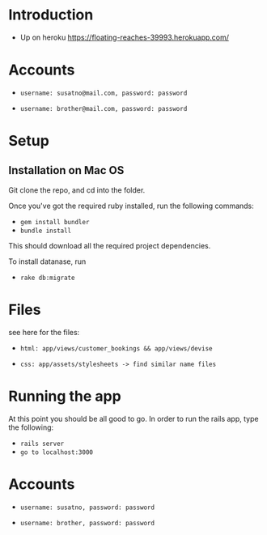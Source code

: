 # Introduction
* Up on heroku https://floating-reaches-39993.herokuapp.com/

# Accounts

* `username: susatno@mail.com, password: password`

* `username: brother@mail.com, password: password`


# Setup

## Installation on Mac OS 

Git clone the repo, and cd into the folder.

Once you've got the required ruby installed, run the following commands:

* `gem install bundler`
* `bundle install`

This should download all the required project dependencies.

To install datanase, run

* `rake db:migrate`


# Files
see here for the files: 

* `html: app/views/customer_bookings && app/views/devise`

* `css: app/assets/stylesheets -> find similar name files`


# Running the app
At this point you should be all good to go. In order to run the rails app, type the following:

* `rails server`
* `go to localhost:3000`

# Accounts

* `username: susatno, password: password`

* `username: brother, password: password`


